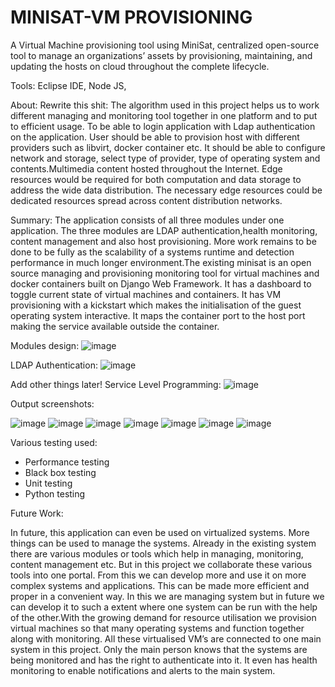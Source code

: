 # MINISAT-VM PROVISIONING

A Virtual Machine provisioning tool using MiniSat, centralized open-source tool to manage an organizations’ assets by provisioning, maintaining, and updating the hosts on cloud throughout the complete lifecycle. 

Tools: Eclipse IDE, Node JS, 

About: Rewrite this shit:
The algorithm used in this project helps us to work different managing and monitoring tool together in one platform and to put to efficient usage. To be able to login application with Ldap authentication on the application. User should be able to provision host with different providers such as libvirt, docker container etc. It should be able to configure network and storage, select type of provider, type of operating system and contents.Multimedia content hosted throughout the Internet. Edge resources would be required for both computation and data storage to address the wide data distribution. The necessary edge resources could be dedicated resources spread across content distribution networks.

Summary:
The application consists of all three modules under one application. The three modules are LDAP authentication,health monitoring, content management and also host provisioning. More work remains to be done to be fully as the scalability of a systems runtime and detection performance in much longer environment.The existing minisat is an open source managing and provisioning monitoring tool for virtual machines and docker containers built on Django Web Framework. It has a dashboard to toggle current state of virtual machines and containers. It has VM provisioning with a kickstart which makes the initialisation of the guest operating system interactive. It maps the container port to the host port making the service available outside the container.

Modules design:
![image](https://user-images.githubusercontent.com/126736660/228868963-8d2e4259-f116-4de6-bdfe-3c28b0641b1c.png)

LDAP Authentication:
![image](https://user-images.githubusercontent.com/126736660/228869091-1f1c3ee4-fd45-42f7-abca-42d68466b010.png)

Add other things later!
Service Level Programming:
![image](https://user-images.githubusercontent.com/126736660/228869427-a60d2a25-9631-4335-a7e5-79f590f20e86.png)

Output screenshots:

![image](https://user-images.githubusercontent.com/126736660/228870164-bdcadae2-92e4-4a16-8e33-c111eeda2873.png)
![image](https://user-images.githubusercontent.com/126736660/228870226-c3d1c0ae-845f-4f09-97e1-6e0746384f46.png)
![image](https://user-images.githubusercontent.com/126736660/228870253-810d2906-1017-404a-88df-81af7e83460e.png)
![image](https://user-images.githubusercontent.com/126736660/228870272-5d4c10b1-7965-4c7c-bd4d-483964f9455f.png)
![image](https://user-images.githubusercontent.com/126736660/228870298-583af6f8-c69d-458a-9f95-dfcda61914f5.png)
![image](https://user-images.githubusercontent.com/126736660/228870321-865f5a1e-c363-4f5a-b6e2-c50ecc18ee0d.png)
![image](https://user-images.githubusercontent.com/126736660/228870335-c44edc36-d99b-4a99-89c8-d14377dc2bd4.png)

Various testing used:
 - Performance testing
 - Black box testing
 - Unit testing
 - Python testing 
 
 Future Work:
 
 In future, this application can even be used on virtualized systems. More things can be used to manage the systems. Already in the existing system there are various modules or tools which help in managing, monitoring, content management etc. But in this project we collaborate these various tools into one portal. From this we can develop more and use it on more complex systems and applications. This can be made more efficient and proper in  a convenient way. In this we are managing system but in future we can develop it to such a extent where one system can be run with the help of the other.With the growing demand for resource utilisation we provision virtual machines so that many operating systems and function together along with monitoring. All these virtualised VM’s are connected to one main system in this project. Only the main person knows that the systems are being monitored and has the right to authenticate into it. It even has health monitoring to enable notifications and alerts to the main system.
